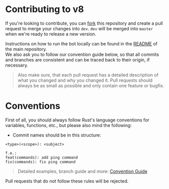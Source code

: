 # Contributing to v8
If you're looking to contribute, you can [fork](https://github.com/xp-bot/v8/fork) this repository and create a pull request to merge your changes into `dev`. `dev` will be merged into `master` when we're ready to release a new version.

Instructions on how to run the bot locally can be found in the [README](https://github.com/xp-bot/v8) of the main repository.\
We also ask you to follow our convention guide below, so that all commits and branches are consistent and can be traced back to their origin, if necessary.
> Also make sure, that each pull request has a detailed description of what you changed and why you changed it. Pull requests should always be as small as possible and only contain one feature or bugfix.

# Conventions
First of all, you should always follow Rust's language conventions for variables, functions, etc., but please also mind the following:
- Commit names should be in this structure: 
```
<type>(<scope>): <subject>

f.e.:
feat(commands): add ping command
fix(commands): fix ping command
```
> Detailed examples, branch guide and more: [Convention Guide](https://dev.to/varbsan/a-simplified-convention-for-naming-branches-and-commits-in-git-il4)

Pull requests that do not follow these rules will be rejected.
